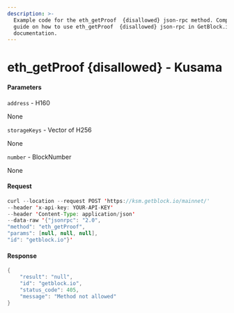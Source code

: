 ```yaml
---
description: >-
  Example code for the eth_getProof  {disallowed} json-rpc method. Сomplete
  guide on how to use eth_getProof  {disallowed} json-rpc in GetBlock.io Web3
  documentation.
---
```


# eth\_getProof {disallowed} - Kusama

#### Parameters

`address` - H160

None

`storageKeys` - Vector of H256

None

`number` - BlockNumber

None

#### Request

```java
curl --location --request POST 'https://ksm.getblock.io/mainnet/' 
--header 'x-api-key: YOUR-API-KEY' 
--header 'Content-Type: application/json' 
--data-raw '{"jsonrpc": "2.0",
"method": "eth_getProof",
"params": [null, null, null],
"id": "getblock.io"}'
```

#### Response

```java
{
    "result": "null",
    "id": "getblock.io",
    "status_code": 405,
    "message": "Method not allowed"
}
```
